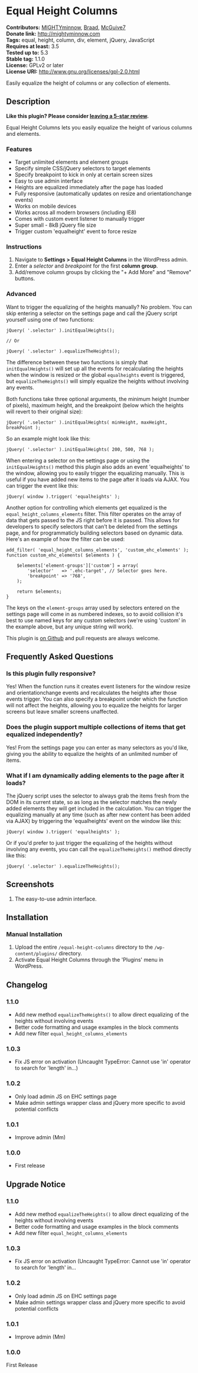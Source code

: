 # Equal Height Columns #
**Contributors:** [MIGHTYminnow](https://profiles.wordpress.org/MIGHTYminnow), [Braad](https://profiles.wordpress.org/Braad), [McGuive7](https://profiles.wordpress.org/McGuive7)  
**Donate link:**       http://mightyminnow.com  
**Tags:**              equal, height, column, div, element, jQuery, JavaScript  
**Requires at least:** 3.5  
**Tested up to:**      5.3  
**Stable tag:**        1.1.0  
**License:**           GPLv2 or later  
**License URI:**       http://www.gnu.org/licenses/gpl-2.0.html  

Easily equalize the height of columns or any collection of elements.

## Description ##

**Like this plugin? Please consider [leaving a 5-star review](https://wordpress.org/support/view/plugin-reviews/equal-height-columns).**

Equal Height Columns lets you easily equalize the height of various columns and elements.

### Features ###

* Target unlimited elements and element groups
* Specify simple CSS/jQuery selectors to target elements
* Specify breakpoint to kick in only at certain screen sizes
* Easy to use admin interface
* Heights are equalized immediately after the page has loaded
* Fully responsive (automatically updates on resize and orientationchange events)
* Works on mobile devices
* Works across all modern browsers (including IE8)
* Comes with custom event listener to manually trigger
* Super small - 8kB jQuery file size
* Trigger custom 'equalheight' event to force resize

### Instructions ###

1. Navigate to **Settings > Equal Height Columns** in the WordPress admin.
2. Enter a *selector* and *breakpoint* for the first **column group**.
3. Add/remove column groups by clicking the "+ Add More" and "Remove" buttons.

### Advanced ###

Want to trigger the equalizing of the heights manually? No problem. You can skip entering a selector on the settings page and call the jQuery script yourself using one of two functions:


	jQuery( '.selector' ).initEqualHeights();
	
	// Or
	
	jQuery( '.selector' ).equalizeTheHeights();


The difference between these two functions is simply that `initEqualHeights()` will set up all the events for recalculating the heights when the window is resized or the global `equalheights` event is triggered, but `equalizeTheHeights()` will simply equalize the heights without involving any events.

Both functions take three optional arguments, the minimum height (number of pixels), maximum height, and the breakpoint (below which the heights will revert to their original size):


	jQuery( '.selector' ).initEqualHeights( minHeight, maxHeight, breakPoint );


So an example might look like this:


	jQuery( '.selector' ).initEqualHeights( 200, 500, 768 );


When entering a selector on the settings page or using the `initEqualHeights()` method this plugin also adds an event 'equalheights' to the window, allowing you to easily trigger the equalizing manually. This is useful if you have added new items to the page after it loads via AJAX. You can trigger the event like this:


	jQuery( window ).trigger( 'equalheights' );


Another option for controlling which elements get equalized is the `equal_height_columns_elements` filter. This filter operates on the array of data that gets passed to the JS right before it is passed. This allows for developers to specify selectors that can't be deleted from the settings page, and for programmaticly building selectors based on dynamic data. Here's an example of how the filter can be used:


	add_filter( 'equal_height_columns_elements', 'custom_ehc_elements' );
	function custom_ehc_elements( $elements ) {
	
		$elements['element-groups']['custom'] = array(
			'selector'   => '.ehc-target', // Selector goes here.
			'breakpoint' => '768',
		);
	
		return $elements;
	}


The keys on the `element-groups` array used by selectors entered on the settings page will come in as numbered indexes, so to avoid collision it's best to use named keys for any custom selectors (we're using 'custom' in the example above, but any unique string will work).

This plugin is [on Github](https://github.com/MIGHTYminnow/equal-height-columns) and pull requests are always welcome.

## Frequently Asked Questions ##

### Is this plugin fully responsive? ###

Yes! When the function runs it creates event listeners for the window resize and orientationchange events and recalculates the heights after those events trigger. You can also specify a breakpoint under which the function will not affect the heights, allowing you to equalize the heights for larger screens but leave smaller screens unaffected.

### Does the plugin support multiple collections of items that get equalized independently? ###

Yes! From the settings page you can enter as many selectors as you'd like, giving you the ability to equalize the heights of an unlimited number of items.

### What if I am dynamically adding elements to the page after it loads? ###

The jQuery script uses the selector to always grab the items fresh from the DOM in its current state, so as long as the selector matches the newly added elements they will get included in the calculation. You can trigger the equalizing manually at any time (such as after new content has been added via AJAX) by triggering the 'equalheights' event on the window like this:


	jQuery( window ).trigger( 'equalheights' );


Or if you'd prefer to just trigger the equalizing of the heights without involving any events, you can call the `equalizeTheHeights()` method directly like this:


	jQuery( '.selector' ).equalizeTheHeights();


## Screenshots ##

1. The easy-to-use admin interface.

## Installation ##

### Manual Installation ###

1. Upload the entire `/equal-height-columns` directory to the `/wp-content/plugins/` directory.
1. Activate Equal Height Columns through the 'Plugins' menu in WordPress.

## Changelog ##

### 1.1.0 ###
* Add new method `equalizeTheHeights()` to allow direct equalizing of the heights without involving events
* Better code formatting and usage examples in the block comments
* Add new filter `equal_height_columns_elements`

### 1.0.3 ###
* Fix JS error on activation (Uncaught TypeError: Cannot use 'in' operator to search for 'length' in...)

### 1.0.2 ###
* Only load admin JS on EHC settings page
* Make admin settings wrapper class and jQuery more specific to avoid potential conflicts

### 1.0.1 ###
* Improve admin (Mm)

### 1.0.0 ###
* First release

## Upgrade Notice ##

### 1.1.0 ###
* Add new method `equalizeTheHeights()` to allow direct equalizing of the heights without involving events
* Better code formatting and usage examples in the block comments
* Add new filter `equal_height_columns_elements`

### 1.0.3 ###
* Fix JS error on activation (Uncaught TypeError: Cannot use 'in' operator to search for 'length' in...

### 1.0.2 ###
* Only load admin JS on EHC settings page
* Make admin settings wrapper class and jQuery more specific to avoid potential conflicts

### 1.0.1 ###
* Improve admin (Mm)

### 1.0.0 ###
First Release